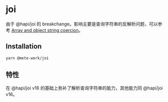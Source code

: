 # joi

由于 @hapi/joi 的 breakchange。影响主要是查询字符串的反解析问题，可以参考 [Array and object string coercion](https://github.com/hapijs/joi/issues/2037)。

## Installation

```shell
yarn @mete-work/joi
```

## 特性

在 @hapi/joi v16 的基础上弥补了解析查询字符串的能力，其他能力同 @hapi/joi v16。
